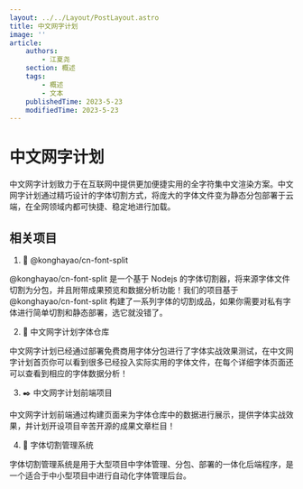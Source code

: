 ```yaml
---
layout: ../../Layout/PostLayout.astro
title: 中文网字计划
image: ''
article:
    authors:
        - 江夏尧
    section: 概述
    tags:
        - 概述
        - 文本
    publishedTime: 2023-5-23
    modifiedTime: 2023-5-23
---
```


# 中文网字计划

中文网字计划致力于在互联网中提供更加便捷实用的全字符集中文渲染方案。中文网字计划通过精巧设计的字体切割方式，将庞大的字体文件变为静态分包部署于云端，在全网领域内都可快捷、稳定地进行加载。

## 相关项目

1. 🔪 @konghayao/cn-font-split

@konghayao/cn-font-split 是一个基于 Nodejs 的字体切割器，将来源字体文件切割为分包，并且附带成果预览和数据分析功能！我们的项目基于 @konghayao/cn-font-split 构建了一系列字体的切割成品，如果你需要对私有字体进行简单切割和静态部署，选它就没错了。

2. 🏪 中文网字计划字体仓库

中文网字计划已经通过部署免费商用字体分包进行了字体实战效果测试，在中文网字计划首页你可以看到很多已经投入实际实用的字体文件，在每个详细字体页面还可以查看到相应的字体数据分析！

3. ✒️ 中文网字计划前端项目

中文网字计划前端通过构建页面来为字体仓库中的数据进行展示，提供字体实战效果，并计划开设项目辛苦开源的成果文章栏目！

4. 🤖 字体切割管理系统

字体切割管理系统是用于大型项目中字体管理、分包、部署的一体化后端程序，是一个适合于中小型项目中进行自动化字体管理后台。
